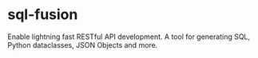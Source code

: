 # sql-fusion
Enable lightning fast RESTful API development. A tool for generating SQL, Python dataclasses, JSON Objects and more.
